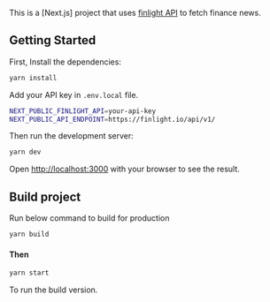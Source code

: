 This is a [Next.js] project that uses [finlight API](https://finlight.io/docs/api) to fetch finance news.

## Getting Started

First, Install the dependencies:

```bash
yarn install
```

Add your API key in `.env.local` file.

```bash
NEXT_PUBLIC_FINLIGHT_API=your-api-key
NEXT_PUBLIC_API_ENDPOINT=https://finlight.io/api/v1/
```

Then run the development server:

```bash
yarn dev
```

Open [http://localhost:3000](http://localhost:3000) with your browser to see the result.

## Build project

Run below command to build for production

```bash
yarn build
```

#### Then

```bash
yarn start
```

To run the build version.
